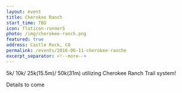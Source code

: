 ```yaml
---
layout: event
title: Cherokee Ranch
start_time: TBD
icon: flaticon-runner5
photo: /img/cherokee-ranch.png
featured: true
address: Castle Rock, CO
permalink: /events/2016-06-11-cherokee-ranche
excerpt_separator: <!--more-->
---
```


5k/ 10k/ 25k(15.5m)/ 50k(31m) utilizing Cherokee Ranch Trail system!

Details to come

